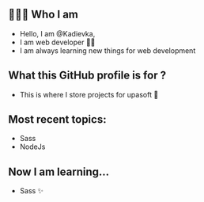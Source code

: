 ## 👩🏻‍💼 Who I am

- Hello, I am @Kadievka,
-  I am web developer 👩‍💻
- I am always learning new things for web development

## What this GitHub profile is for ?

- This is where I store projects for upasoft 💼

## Most recent topics:

- Sass
- NodeJs

## Now I am learning...

- Sass ✨
